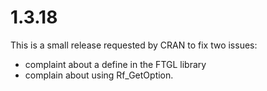# 1.3.18

This is a small release requested by CRAN to fix two issues:
 - complaint about a define in the FTGL library
 - complain about using Rf_GetOption.
